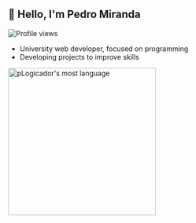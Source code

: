 ## 👋 Hello, I'm Pedro Miranda


<p align="left"> <img src="https://komarev.com/ghpvc/?username=pLogicador&color=yellow" alt="Profile views" /> </p> 

- University web developer, focused on programming
- Developing projects to improve skills


<p align="left">
<img width="300em" src="https://github-readme-stats.vercel.app/api/top-langs/?username=pLogicador&layout=compact&theme=dracula" alt="pLogicador's most language"/>
</p>





<!--
**pLogicador/pLogicador** is a ✨ _special_ ✨ repository because its `README.md` (this file) appears on your GitHub profile.

Here are some ideas to get you started:

